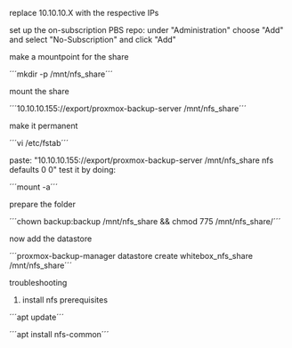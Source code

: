 replace 10.10.10.X with the respective IPs

set up the on-subscription PBS repo:
under "Administration" choose "Add" and select "No-Subscription" and click "Add"

make a mountpoint for the share

´´´mkdir -p /mnt/nfs_share´´´

mount the share

´´´10.10.10.155://export/proxmox-backup-server /mnt/nfs_share´´´

make it permanent 

´´´vi /etc/fstab´´´

paste: "10.10.10.155://export/proxmox-backup-server /mnt/nfs_share  nfs  defaults  0  0"
test it by doing:

´´´mount -a´´´


prepare the folder

´´´chown backup:backup /mnt/nfs_share && chmod 775 /mnt/nfs_share/´´´


now add the datastore

´´´proxmox-backup-manager datastore create whitebox_nfs_share /mnt/nfs_share´´´



troubleshooting

1. install nfs prerequisites 

´´´apt update´´´

´´´apt install nfs-common´´´



